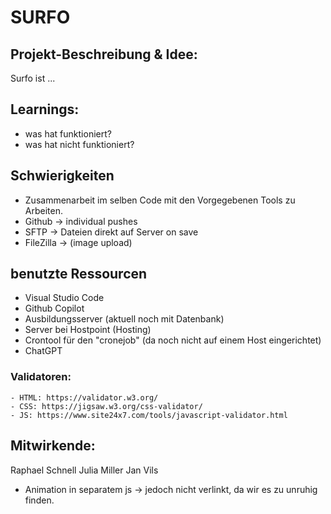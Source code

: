 # SURFO

## Projekt-Beschreibung & Idee:
Surfo ist ...

## Learnings:
- was hat funktioniert?
- was hat nicht funktioniert?


## Schwierigkeiten
- Zusammenarbeit im selben Code mit den Vorgegebenen Tools zu Arbeiten.
- Github → individual pushes
- SFTP → Dateien direkt auf Server on save
- FileZilla → (image upload)

## benutzte Ressourcen
- Visual Studio Code
- Github Copilot
- Ausbildungsserver (aktuell noch mit Datenbank)
- Server bei Hostpoint (Hosting)
- Crontool für den "cronejob" (da noch nicht auf einem Host eingerichtet)
- ChatGPT
### Validatoren:
    - HTML: https://validator.w3.org/
    - CSS: https://jigsaw.w3.org/css-validator/
    - JS: https://www.site24x7.com/tools/javascript-validator.html


## Mitwirkende:
Raphael Schnell
Julia Miller
Jan Vils


- Animation in separatem js -> jedoch nicht verlinkt, da wir es zu unruhig finden.